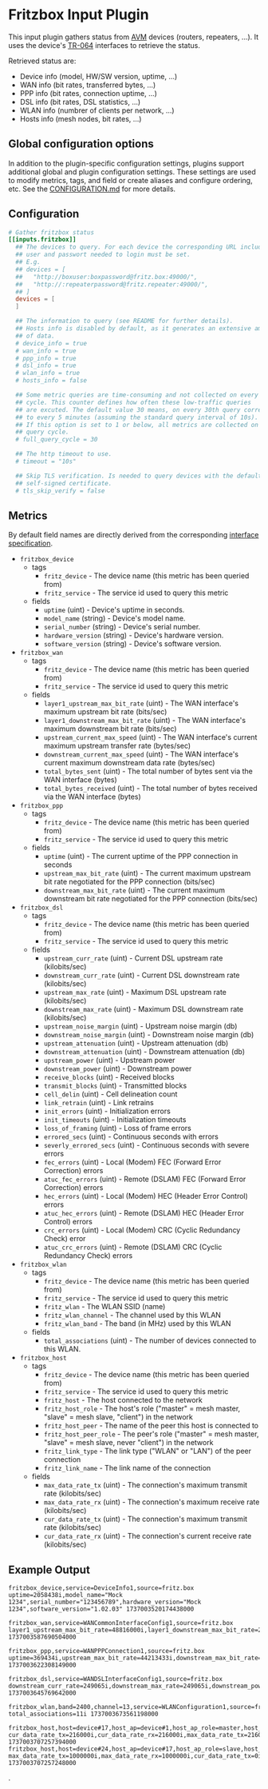 # Fritzbox Input Plugin

This input plugin gathers status from [AVM][1] devices (routers, repeaters,
...). It uses the device's [TR-064][2] interfaces to retrieve the status.

[1]: https://en.avm.de/
[2]: https://avm.de/service/schnittstellen/

Retrieved status are:

- Device info (model, HW/SW version, uptime, ...)
- WAN info (bit rates, transferred bytes, ...)
- PPP info (bit rates, connection uptime, ...)
- DSL info (bit rates, DSL statistics, ...)
- WLAN info (numbrer of clients per network, ...)
- Hosts info (mesh nodes, bit rates, ...)

## Global configuration options <!-- @/docs/includes/plugin_config.md -->

In addition to the plugin-specific configuration settings, plugins support
additional global and plugin configuration settings. These settings are used to
modify metrics, tags, and field or create aliases and configure ordering, etc.
See the [CONFIGURATION.md][CONFIGURATION.md] for more details.

[CONFIGURATION.md]: ../../../docs/CONFIGURATION.md#plugins

## Configuration

```toml @sample.conf
# Gather fritzbox status
[[inputs.fritzbox]]
  ## The devices to query. For each device the corresponding URL including the
  ## user and passwort needed to login must be set.
  ## E.g.
  ## devices = [
  ##   "http://boxuser:boxpassword@fritz.box:49000/",
  ##   "http://:repeaterpassword@fritz.repeater:49000/",
  ## ]
  devices = [
  ]

  ## The information to query (see README for further details).
  ## Hosts info is disabled by default, as it generates an extensive amount
  ## of data.
  # device_info = true
  # wan_info = true
  # ppp_info = true
  # dsl_info = true
  # wlan_info = true
  # hosts_info = false

  ## Some metric queries are time-consuming and not collected on every query
  ## cycle. This counter defines how often these low-traffic queries
  ## are excuted. The default value 30 means, on every 30th query corresponding
  ## to every 5 minutes (assuming the standard query interval of 10s).
  ## If this option is set to 1 or below, all metrics are collected on every
  ## query cycle.
  # full_query_cycle = 30

  ## The http timeout to use.
  # timeout = "10s"

  ## Skip TLS verification. Is needed to query devices with the default
  ## self-signed certificate.
  # tls_skip_verify = false
```

## Metrics

By default field names are directly derived from the corresponding [interface
specification][1].

- `fritzbox_device`
  - tags
    - `fritz_device` - The device name (this metric has been queried from)
    - `fritz_service` - The service id used to query this metric
  - fields
    - `uptime` (uint) - Device's uptime in seconds.
    - `model_name` (string) - Device's model name.
    - `serial_number` (string) - Device's serial number.
    - `hardware_version` (string) - Device's hardware version.
    - `software_version` (string) - Device's software version.
- `fritzbox_wan`
  - tags
    - `fritz_device` - The device name (this metric has been queried from)
    - `fritz_service` - The service id used to query this metric
  - fields
    - `layer1_upstream_max_bit_rate` (uint) - The WAN interface's maximum upstream bit rate (bits/sec)
    - `layer1_downstream_max_bit_rate` (uint) - The WAN interface's maximum downstream bit rate (bits/sec)
    - `upstream_current_max_speed` (uint) - The WAN interface's current maximum upstream transfer rate (bytes/sec)
    - `downstream_current_max_speed` (uint) - The WAN interface's current maximum downstream data rate (bytes/sec)
    - `total_bytes_sent` (uint) - The total number of bytes sent via the WAN interface (bytes)
    - `total_bytes_received` (uint) - The total number of bytes received via the WAN interface (bytes)
- `fritzbox_ppp`
  - tags
    - `fritz_device` - The device name (this metric has been queried from)
    - `fritz_service` - The service id used to query this metric
  - fields
    - `uptime` (uint) - The current uptime of the PPP connection in seconds
    - `upstream_max_bit_rate` (uint) - The current maximum upstream bit rate negotiated for the PPP connection (bits/sec)
    - `downstream_max_bit_rate` (uint) - The current maximum downstream bit rate negotiated for the PPP connection (bits/sec)
- `fritzbox_dsl`
  - tags
    - `fritz_device` - The device name (this metric has been queried from)
    - `fritz_service` - The service id used to query this metric
  - fields
    - `upstream_curr_rate` (uint) - Current DSL upstream rate (kilobits/sec)
    - `downstream_curr_rate` (uint) - Current DSL downstream rate (kilobits/sec)
    - `upstream_max_rate` (uint) - Maximum DSL upstream rate (kilobits/sec)
    - `downstream_max_rate` (uint) - Maximum DSL downstream rate (kilobits/sec)
    - `upstream_noise_margin` (uint) - Upstream noise margin (db)
    - `downstream_noise_margin` (uint) - Downstream noise margin (db)
    - `upstream_attenuation` (uint) - Upstream attenuation (db)
    - `downstream_attenuation` (uint) - Downstream attenuation (db)
    - `upstream_power` (uint) - Upstream power
    - `downstream_power` (uint) - Downstream power
    - `receive_blocks` (uint) - Received blocks
    - `transmit_blocks` (uint) - Transmitted blocks
    - `cell_delin` (uint) - Cell delineation count
    - `link_retrain` (uint) - Link retrains
    - `init_errors` (uint) - Initialization errors
    - `init_timeouts` (uint) - Initialization timeouts
    - `loss_of_framing` (uint) - Loss of frame errors
    - `errored_secs` (uint) - Continuous seconds with errors
    - `severly_errored_secs` (uint) - Continuous seconds with severe errors
    - `fec_errors` (uint) - Local (Modem) FEC (Forward Error Correction) errors
    - `atuc_fec_errors` (uint) - Remote (DSLAM) FEC (Forward Error Correction) errors
    - `hec_errors` (uint) - Local (Modem) HEC (Header Error Control) errors
    - `atuc_hec_errors` (uint) - Remote (DSLAM) HEC (Header Error Control) errors
    - `crc_errors` (uint) - Local (Modem) CRC (Cyclic Redundancy Check) error
    - `atuc_crc_errors` (uint) - Remote (DSLAM) CRC (Cyclic Redundancy Check) errors
- `fritzbox_wlan`
  - tags
    - `fritz_device` - The device name (this metric has been queried from)
    - `fritz_service` - The service id used to query this metric
    - `fritz_wlan` - The WLAN SSID (name)
    - `fritz_wlan_channel` - The channel used by this WLAN
    - `fritz_wlan_band` - The band (in MHz) used by this WLAN
  - fields
    - `total_associations` (uint) - The number of devices connected to this WLAN.
- `fritzbox_host`
  - tags
    - `fritz_device` - The device name (this metric has been queried from)
    - `fritz_service` - The service id used to query this metric
    - `fritz_host` - The host connected to the network
    - `fritz_host_role` - The host's role ("master" = mesh master, "slave" = mesh slave, "client") in the network
    - `fritz_host_peer` - The name of the peer this host is connected to
    - `fritz_host_peer_role` - The peer's role ("master" = mesh master, "slave" = mesh slave, never "client") in the network
    - `fritz_link_type` - The link type ("WLAN" or "LAN") of the peer connection
    - `fritz_link_name` - The link name of the connection
  - fields
    - `max_data_rate_tx` (uint) - The connection's maximum transmit rate (kilobits/sec)
    - `max_data_rate_rx` (uint) - The connection's maximum receive rate (kilobits/sec)
    - `cur_data_rate_tx` (uint) - The connection's maximum transmit rate (kilobits/sec)
    - `cur_data_rate_rx` (uint) - The connection's current receive rate (kilobits/sec)

## Example Output

<!-- markdownlint-disable MD013 -->

```text
fritzbox_device,service=DeviceInfo1,source=fritz.box uptime=2058438i,model_name="Mock 1234",serial_number="123456789",hardware_version="Mock 1234",software_version="1.02.03" 1737003520174438000

fritzbox_wan,service=WANCommonInterfaceConfig1,source=fritz.box layer1_upstream_max_bit_rate=48816000i,layer1_downstream_max_bit_rate=253247000i,upstream_current_max_speed=511831i,downstream_current_max_speed=1304268i,total_bytes_sent=129497283207i,total_bytes_received=554484531337i 1737003587690504000

fritzbox_ppp,service=WANPPPConnection1,source=fritz.box uptime=369434i,upstream_max_bit_rate=44213433i,downstream_max_bit_rate=68038668i 1737003622308149000

fritzbox_dsl,service=WANDSLInterfaceConfig1,source=fritz.box downstream_curr_rate=249065i,downstream_max_rate=249065i,downstream_power=513i,init_timeouts=0i,atuc_crc_errors=13i,errored_secs=25i,atuc_hec_errors=0i,upstream_noise_margin=80i,downstream_noise_margin=60i,downstream_attenuation=140i,receive_blocks=490282831i,transmit_blocks=254577751i,init_errors=0i,crc_errors=53i,fec_errors=0i,hec_errors=0i,upstream_max_rate=48873i,upstream_attenuation=80i,upstream_power=498i,cell_delin=0i,link_retrain=2i,loss_of_framing=0i,upstream_curr_rate=46719i,severly_errored_secs=0i,atuc_fec_errors=0i 1737003645769642000

fritzbox_wlan,band=2400,channel=13,service=WLANConfiguration1,source=fritz.box,ssid=MOCK1234 total_associations=11i 1737003673561198000

fritzbox_host,host=device#17,host_ap=device#1,host_ap_role=master,host_role=slave,link_name=AP:2G:0,link_type=WLAN,service=Hosts1,source=fritz.box cur_data_rate_tx=216000i,cur_data_rate_rx=216000i,max_data_rate_tx=216000i,max_data_rate_rx=216000i 1737003707257394000
fritzbox_host,host=device#24,host_ap=device#17,host_ap_role=slave,host_role=client,link_name=LAN:1,link_type=LAN,service=Hosts1,source=fritz.box max_data_rate_tx=1000000i,max_data_rate_rx=1000000i,cur_data_rate_tx=0i,cur_data_rate_rx=0i 1737003707257248000
```

<!-- markdownlint-enable MD013 -->.
